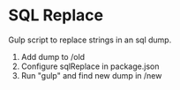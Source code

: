# SQL Replace
Gulp script to replace strings in an sql dump.

1. Add dump to /old
2. Configure sqlReplace in package.json
3. Run "gulp" and find new dump in /new